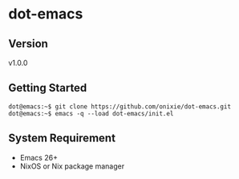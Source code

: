 dot-emacs
===

Version
---
v1.0.0

Getting Started
---
```console
dot@emacs:~$ git clone https://github.com/onixie/dot-emacs.git
dot@emacs:~$ emacs -q --load dot-emacs/init.el
```

System Requirement
---
 * Emacs 26+
 * NixOS or Nix package manager
